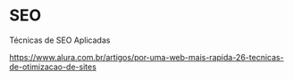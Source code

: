# SEO
Técnicas de SEO Aplicadas

https://www.alura.com.br/artigos/por-uma-web-mais-rapida-26-tecnicas-de-otimizacao-de-sites
